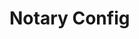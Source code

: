 <!--[metadata]>
+++
title = "Notary Config"
description = "Config for Notary"
keywords = ["docker, notary, config"]
[menu.main]
parent="mn_notary"
+++
<![end-metadata]-->

# Notary Config